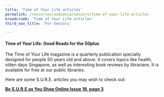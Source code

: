 ```yaml
---
title: 'Time of Your Life articles'
permalink: /resources/audience/seniors/time-of-your-life-articles
breadcrumb: 'Time of Your Life articles'
third_nav_title: 'For Seniors'

---
```



#### Time of Your Life: Good Reads for the 50plus

The Time of Your Life magazine is a quarterly publication specially designed for people 50 years old and above. It covers topics like health, olden days Singapore, as well as interesting book reviews by librarians. It is available for free at our public libraries. 

Here are some S.U.R.E. articles you may wish to check out:

**[Be S.U.R.E as You Shop Online Issue 18, page 3](https://www.nlb.gov.sg/Portals/0/Docs/Browse/Timesofyourlife/NLB_TimeOfYourLifeIssue18.pdf#page=3)**